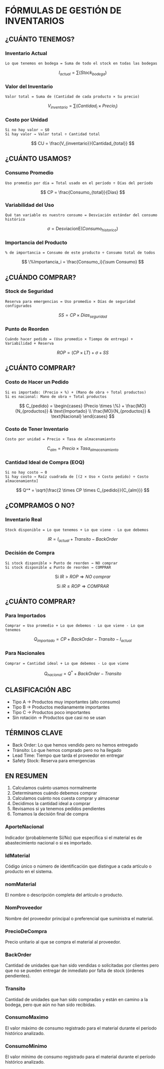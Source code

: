 # FÓRMULAS DE GESTIÓN DE INVENTARIOS

## ¿CUÁNTO TENEMOS?

### Inventario Actual
```
Lo que tenemos en bodega = Suma de todo el stock en todas las bodegas
```
$$
I_{actual} = \sum (Stock_{bodega})
$$

### Valor del Inventario
```
Valor total = Suma de (Cantidad de cada producto × Su precio)
```
$$
V_{inventario} = \sum (Cantidad_i \times Precio_i)
$$

### Costo por Unidad
```
Si no hay valor → $0
Si hay valor → Valor total ÷ Cantidad total
```
$$
CU = 
\frac{V_{inventario}}{Cantidad_{total}} 
$$

## ¿CUÁNTO USAMOS?

### Consumo Promedio
```
Uso promedio por día = Total usado en el período ÷ Días del período
```
$$
CP = \frac{Consumo_{total}}{Dias}
$$

### Variabilidad del Uso
```
Qué tan variable es nuestro consumo = Desviación estándar del consumo histórico
```

$$
\sigma = \text{DesviacionE}(Consumo_{historico})
$$


### Importancia del Producto
```
% de importancia = Consumo de este producto ÷ Consumo total de todos
```
$$
\%Importancia_i = \frac{Consumo_i}{\sum Consumo}
$$

## ¿CUÁNDO COMPRAR?

### Stock de Seguridad
```
Reserva para emergencias = Uso promedio × Días de seguridad configurados
```
$$
SS = CP \times Dias_{seguridad}
$$

### Punto de Reorden
```
Cuándo hacer pedido = (Uso promedio × Tiempo de entrega) + Variabilidad + Reserva
```
$$
ROP = (CP \times LT) + \sigma + SS
$$

## ¿CUÁNTO COMPRAR?

### Costo de Hacer un Pedido
```
Si es importado: (Precio × %) + (Mano de obra ÷ Total productos)
Si es nacional: Mano de obra ÷ Total productos
```

$$
C_{pedido} = 
\begin{cases} 
(Precio \times \%) + \frac{MO}{N_{productos}} & \text{Importado} \\ 
\frac{MO}{N_{productos}} & \text{Nacional} 
\end{cases}
$$


### Costo de Tener Inventario
```
Costo por unidad = Precio × Tasa de almacenamiento
```
$$
C_{alm} = Precio \times Tasa_{almacenamiento}
$$


### Cantidad Ideal de Compra (EOQ)
```
Si no hay costo → 0
Si hay costo → Raíz cuadrada de [(2 × Uso × Costo pedido) ÷ Costo almacenamiento]
```
$$
Q^* = \sqrt{\frac{2 \times CP \times C_{pedido}}{C_{alm}}} 
$$


## ¿COMPRAMOS O NO?

### Inventario Real
```
Stock disponible = Lo que tenemos + Lo que viene - Lo que debemos
```

$$
IR = I_{actual} + Transito - BackOrder
$$

### Decisión de Compra
```
Si stock disponible > Punto de reorden → NO comprar
Si stock disponible ≤ Punto de reorden → COMPRAR
```
$$
\text{Si } IR > ROP \Rightarrow NO\ comprar
$$

$$
\text{Si } IR \leq ROP \Rightarrow COMPRAR
$$

## ¿CUÁNTO COMPRAR?

### Para Importados
```
Comprar = Uso promedio + Lo que debemos - Lo que viene - Lo que tenemos
```
$$
Q_{importado} = CP + BackOrder - Transito - I_{actual}
$$

### Para Nacionales
```
Comprar = Cantidad ideal + Lo que debemos - Lo que viene
```
$$
Q_{nacional} = Q^* + BackOrder - Transito
$$

## CLASIFICACIÓN ABC

- Tipo A → Productos muy importantes (alto consumo)
- Tipo B → Productos medianamente importantes  
- Tipo C → Productos poco importantes
- Sin rotación → Productos que casi no se usan

## TÉRMINOS CLAVE

- Back Order: Lo que hemos vendido pero no hemos entregado
- Tránsito: Lo que hemos comprado pero no ha llegado
- Lead Time: Tiempo que tarda el proveedor en entregar
- Safety Stock: Reserva para emergencias

## EN RESUMEN

1. Calculamos cuánto usamos normalmente
2. Determinamos cuándo debemos comprar
3. Calculamos cuánto nos cuesta comprar y almacenar
4. Decidimos la cantidad ideal a comprar
5. Revisamos si ya tenemos pedidos pendientes
6. Tomamos la decisión final de compra


### AporteNacional
Indicador (probablemente Sí/No) que especifica si el material es de abastecimiento nacional o si es importado.

### IdMaterial
Código único o número de identificación que distingue a cada artículo o producto en el sistema.

### nomMaterial
El nombre o descripción completa del artículo o producto.

### NomProveedor
Nombre del proveedor principal o preferencial que suministra el material.

### PrecioDeCompra
Precio unitario al que se compra el material al proveedor.

### BackOrder
Cantidad de unidades que han sido vendidas o solicitadas por clientes pero que no se pueden entregar de inmediato por falta de stock (órdenes pendientes).

### Transito
Cantidad de unidades que han sido compradas y están en camino a la bodega, pero que aún no han sido recibidas.

### ConsumoMaximo
El valor máximo de consumo registrado para el material durante el período histórico analizado.

### ConsumoMinimo
El valor mínimo de consumo registrado para el material durante el período histórico analizado.